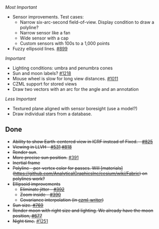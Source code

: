 *Most Important*

* Sensor improvements.  Test cases:
   * Narrow six-arc-second field-of-view.  Display condition to draw a polyline?
   * Narrow sensor like a fan
   * Wide sensor with a cap
   * Custom sensors with 100s to a 1,000 points
* Fuzzy ellipsoid lines.  [#899](https://github.com/AnalyticalGraphicsInc/cesium/issues/899)

*Important*

* Lighting conditions: umbra and penumbra cones
* Sun and moon labels? [#1218](https://github.com/AnalyticalGraphicsInc/cesium/issues/1218)
* Mouse wheel is slow for long view distances. [#1011](https://github.com/AnalyticalGraphicsInc/cesium/issues/1011)
* CZML support for stored views
* Draw two vectors with an arc for the angle and an annotation

*Less Important*

* Textured plane aligned with sensor boresight (use a model?)
* Draw individual stars from a database.

## Done
* ~~Ability to show Earth-centered view in ICRF instead of Fixed. - [#825](https://github.com/AnalyticalGraphicsInc/cesium/issues/825)~~
* ~~Viewing in LLVH - [#531](https://github.com/AnalyticalGraphicsInc/cesium/issues/531) [#818](https://github.com/AnalyticalGraphicsInc/cesium/issues/818)~~
* ~~Render sun~~.
* ~~More precise sun position.~~ [#391](https://github.com/AnalyticalGraphicsInc/cesium/issues/391)
* ~~Inertial frame~~
* ~~Polyline - per-vertex color for passes.  Will [materials] (https://github.com/AnalyticalGraphicsInc/cesium/wiki/Fabric) on polylines work?~~
* ~~Ellipsoid improvements~~
   * ~~Eliminate jitter - [#392](https://github.com/AnalyticalGraphicsInc/cesium/issues/392)~~
   * ~~Zoom inside - [#390](https://github.com/AnalyticalGraphicsInc/cesium/issues/390)~~
   * ~~Covariance interpolation (in [czml-writer](https://github.com/AnalyticalGraphicsInc/czml-writer))~~
* ~~Sun size. [#769](https://github.com/AnalyticalGraphicsInc/cesium/issues/769)~~
* ~~Render moon with right size and lighting.  We already have the moon position, [#677](https://github.com/AnalyticalGraphicsInc/cesium/pull/677)~~
* ~~Night time.~~ [#1251](https://github.com/AnalyticalGraphicsInc/cesium/pull/1251)
